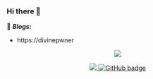 ### Hi there 👋

:notebook: ***Blogs:***
- https://divinepwner

<p align="center">
  <img src="https://media.giphy.com/media/Dh5q0sShxgp13DwrvG/giphy.gif" />
</p>
  
<!---
<p align="center">
    <a href="https://github.com/divinepwner">
      <img src="https://github-readme-stats.vercel.app/api/top-langs/?username=divinepwner&&hide=cmake&langs_count=3&line_height=35&theme=dark" />
    </a>
</p>
--->


<p align="center">
  <a href="https://twitter.com/divinepwner">
    <img src="https://img.shields.io/twitter/follow/divinepwner?label=Twitter&logo=twitter&style=for-the-badge" />
  <a href="https://linkedin.com/in/divinepwner">
    <img src="https://img.shields.io/badge/LinkedIn-%230077B5.svg?logo=linkedin&logoColor=white&style=for-the-badge" alt="GitHub badge" />
  </a>

  
